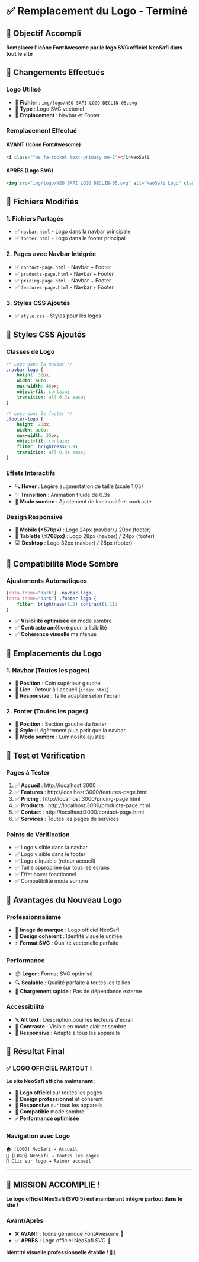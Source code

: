 # ✅ Remplacement du Logo - Terminé

## 🎯 Objectif Accompli
**Remplacer l'icône FontAwesome par le logo SVG officiel NeoSafi dans tout le site**

## 🔄 Changements Effectués

### **Logo Utilisé**
- 📁 **Fichier** : `img/logo/NEO SAFI LOGO DECLIN-05.svg`
- 🎨 **Type** : Logo SVG vectoriel
- 📍 **Emplacement** : Navbar et Footer

### **Remplacement Effectué**

#### **AVANT (Icône FontAwesome)**
```html
<i class="fas fa-rocket text-primary me-2"></i>NeoSafi
```

#### **APRÈS (Logo SVG)**
```html
<img src="img/logo/NEO SAFI LOGO DECLIN-05.svg" alt="NeoSafi Logo" class="navbar-logo me-2">NeoSafi
```

## 📄 Fichiers Modifiés

### **1. Fichiers Partagés**
- ✅ `navbar.html` - Logo dans la navbar principale
- ✅ `footer.html` - Logo dans le footer principal

### **2. Pages avec Navbar Intégrée**
- ✅ `contact-page.html` - Navbar + Footer
- ✅ `products-page.html` - Navbar + Footer
- ✅ `pricing-page.html` - Navbar + Footer
- ✅ `features-page.html` - Navbar + Footer

### **3. Styles CSS Ajoutés**
- ✅ `style.css` - Styles pour les logos

## 🎨 Styles CSS Ajoutés

### **Classes de Logo**
```css
/* Logo dans la navbar */
.navbar-logo {
    height: 32px;
    width: auto;
    max-width: 40px;
    object-fit: contain;
    transition: all 0.3s ease;
}

/* Logo dans le footer */
.footer-logo {
    height: 28px;
    width: auto;
    max-width: 35px;
    object-fit: contain;
    filter: brightness(0.9);
    transition: all 0.3s ease;
}
```

### **Effets Interactifs**
- 🔍 **Hover** : Légère augmentation de taille (scale 1.05)
- ✨ **Transition** : Animation fluide de 0.3s
- 🌙 **Mode sombre** : Ajustement de luminosité et contraste

### **Design Responsive**
- 📱 **Mobile (≤576px)** : Logo 24px (navbar) / 20px (footer)
- 📱 **Tablette (≤768px)** : Logo 28px (navbar) / 24px (footer)
- 💻 **Desktop** : Logo 32px (navbar) / 28px (footer)

## 🌙 Compatibilité Mode Sombre

### **Ajustements Automatiques**
```css
[data-theme="dark"] .navbar-logo,
[data-theme="dark"] .footer-logo {
    filter: brightness(1.2) contrast(1.1);
}
```

- ✅ **Visibilité optimisée** en mode sombre
- ✅ **Contraste amélioré** pour la lisibilité
- ✅ **Cohérence visuelle** maintenue

## 📍 Emplacements du Logo

### **1. Navbar (Toutes les pages)**
- 📍 **Position** : Coin supérieur gauche
- 🔗 **Lien** : Retour à l'accueil (`index.html`)
- 📱 **Responsive** : Taille adaptée selon l'écran

### **2. Footer (Toutes les pages)**
- 📍 **Position** : Section gauche du footer
- 🎨 **Style** : Légèrement plus petit que la navbar
- 🌙 **Mode sombre** : Luminosité ajustée

## 🧪 Test et Vérification

### **Pages à Tester**
1. ✅ **Accueil** : http://localhost:3000
2. ✅ **Features** : http://localhost:3000/features-page.html
3. ✅ **Pricing** : http://localhost:3000/pricing-page.html
4. ✅ **Products** : http://localhost:3000/products-page.html
5. ✅ **Contact** : http://localhost:3000/contact-page.html
6. ✅ **Services** : Toutes les pages de services

### **Points de Vérification**
- ✅ Logo visible dans la navbar
- ✅ Logo visible dans le footer
- ✅ Logo cliquable (retour accueil)
- ✅ Taille appropriée sur tous les écrans
- ✅ Effet hover fonctionnel
- ✅ Compatibilité mode sombre

## 🎯 Avantages du Nouveau Logo

### **Professionnalisme**
- 🏢 **Image de marque** : Logo officiel NeoSafi
- 🎨 **Design cohérent** : Identité visuelle unifiée
- ⚡ **Format SVG** : Qualité vectorielle parfaite

### **Performance**
- 📦 **Léger** : Format SVG optimisé
- 🔍 **Scalable** : Qualité parfaite à toutes les tailles
- 🚀 **Chargement rapide** : Pas de dépendance externe

### **Accessibilité**
- 🔤 **Alt text** : Description pour les lecteurs d'écran
- 🎨 **Contraste** : Visible en mode clair et sombre
- 📱 **Responsive** : Adapté à tous les appareils

## 🎉 Résultat Final

### **✅ LOGO OFFICIEL PARTOUT !**

**Le site NeoSafi affiche maintenant :**
- 🏢 **Logo officiel** sur toutes les pages
- 🎨 **Design professionnel** et cohérent
- 📱 **Responsive** sur tous les appareils
- 🌙 **Compatible** mode sombre
- ⚡ **Performance optimisée**

### **Navigation avec Logo**
```
🏠 [LOGO] NeoSafi → Accueil
📄 [LOGO] NeoSafi → Toutes les pages
🔗 Clic sur logo → Retour accueil
```

---

## 🚀 **MISSION ACCOMPLIE !**

**Le logo officiel NeoSafi (SVG 5) est maintenant intégré partout dans le site !**

### **Avant/Après**
- ❌ **AVANT** : Icône générique FontAwesome 🚀
- ✅ **APRÈS** : Logo officiel NeoSafi SVG 🏢

**Identité visuelle professionnelle établie ! 🎨✨**